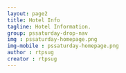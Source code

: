 ```yaml
---
layout: page2
title: Hotel Info
tagline: Hotel Information.
group: pssaturday-drop-nav
img : pssaturday-homepage.png
img-mobile : pssaturday-homepage.png
author : rtpsug
creator : rtpsug
---
```

<!--  only user Front Matter  -->
<!--  CONTENT IN _pssaturday\ -->